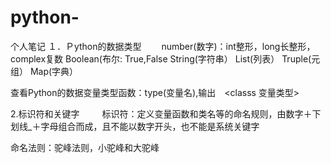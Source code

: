 # python-
个人笔记
１．Ｐython的数据类型
　　number(数字)：int整形，long长整形，complex复数
   Boolean(布尔: True,False
   String(字符串）
   List(列表）
   Truple(元组）
   Map(字典）
   
   查看Python的数据变量类型函数：type(变量名),输出　<classs 变量类型>
   
 2.标识符和关键字
 　　
   标识符：定义变量函数和类名等的命名规则，由数字＋下划线_＋字母组合而成，且不能以数字开头，也不能是系统关键字
   
   命名法则：驼峰法则，小驼峰和大驼峰
   
   
   
